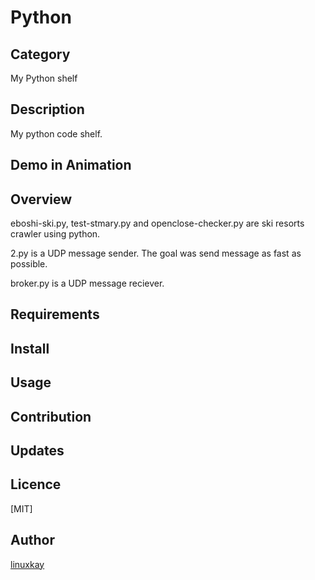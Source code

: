 # Python 

## Category 

My Python shelf 

## Description

My python code shelf.

## Demo in Animation

## Overview

eboshi-ski.py, test-stmary.py and openclose-checker.py are ski resorts crawler using python.

2.py is a UDP message sender. The goal was send message as fast as possible.

broker.py is a UDP message reciever.

## Requirements

## Install

## Usage

## Contribution

## Updates

## Licence
[MIT]

## Author

[linuxkay](https://github.com/linuxkay)
